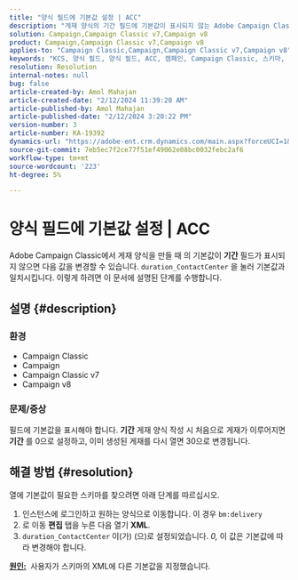```yaml
---
title: "양식 필드에 기본값 설정 | ACC"
description: "게재 양식의 기간 필드에 기본값이 표시되지 않는 Adobe Campaign Classic 문제를 해결하는 방법에 대해 알아봅니다."
solution: Campaign,Campaign Classic v7,Campaign v8
product: Campaign,Campaign Classic v7,Campaign v8
applies-to: "Campaign Classic,Campaign,Campaign Classic v7,Campaign v8"
keywords: "KCS, 양식 필드, 양식 필드, ACC, 캠페인, Campaign Classic, 스키마, XML에 기본값 설정"
resolution: Resolution
internal-notes: null
bug: false
article-created-by: Amol Mahajan
article-created-date: "2/12/2024 11:39:20 AM"
article-published-by: Amol Mahajan
article-published-date: "2/12/2024 3:20:22 PM"
version-number: 3
article-number: KA-19392
dynamics-url: "https://adobe-ent.crm.dynamics.com/main.aspx?forceUCI=1&pagetype=entityrecord&etn=knowledgearticle&id=e0d78559-9bc9-ee11-9079-6045bd006b4b"
source-git-commit: 7eb5ec7f2ce77f51ef49062e08bc0032febc2af6
workflow-type: tm+mt
source-wordcount: '223'
ht-degree: 5%

---
```


# 양식 필드에 기본값 설정 | ACC


Adobe Campaign Classic에서 게재 양식을 만들 때 의 기본값이 <b>기간</b> 필드가 표시되지 않으면 다음 값을 변경할 수 있습니다. `duration_ContactCenter` 을 눌러 기본값과 일치시킵니다. 이렇게 하려면 이 문서에 설명된 단계를 수행합니다.

## 설명 {#description}


### <b>환경</b>

- Campaign Classic
- Campaign
- Campaign Classic v7
- Campaign v8




### <b>문제/증상</b>

필드에 기본값을 표시해야 합니다. <b>기간</b> 게재 양식 작성 시 처음으로 게재가 이루어지면 <b>기간</b> 를 0으로 설정하고, 이미 생성된 게재를 다시 열면 30으로 변경됩니다.


## 해결 방법 {#resolution}


열에 기본값이 필요한 스키마를 찾으려면 아래 단계를 따르십시오.

1. 인스턴스에 로그인하고 원하는 양식으로 이동합니다. 이 경우 `bm:delivery`
2. 로 이동 <b>편집</b> 탭을 누른 다음 열기 <b>XML</b>.
3. `duration_ContactCenter` 이(가) (으)로 설정되었습니다. *0,* 이 값은 기본값에 따라 변경해야 합니다.




<b><u>원인:</u></b>  사용자가 스키마의 XML에 다른 기본값을 지정했습니다.
